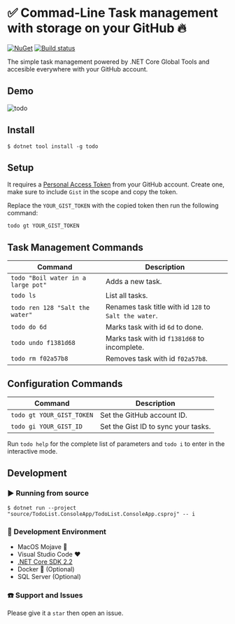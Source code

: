 # :white_check_mark: Commad-Line Task management with storage on your GitHub :fire:
<a href="https://www.nuget.org/packages/todo/" rel="todo">![NuGet](https://buildstats.info/nuget/todo)</a> [![Build status](https://ci.appveyor.com/api/projects/status/so416rowstopr46r/branch/master?svg=true)](https://ci.appveyor.com/project/ivanpaulovich/todo/branch/master)

The simple task management powered by .NET Core Global Tools and accesible everywhere with your GitHub account.

## Demo

![todo](https://github.com/ivanpaulovich/todo/raw/master/todo-v1.gif "todo")

## Install

```
$ dotnet tool install -g todo
```

## Setup

It requires a [Personal Access Token](https://github.com/settings/tokens) from your GitHub account. Create one, make sure to include `Gist` in the scope and copy the token. 

Replace the `YOUR_GIST_TOKEN` with the copied token then run the following command:

```
todo gt YOUR_GIST_TOKEN
```

## Task Management Commands

| Command  |  Description |
|---|---|
| `todo "Boil water in a large pot"`  |  Adds a new task. |
| `todo ls`  |  List all tasks. |
| `todo ren 128 "Salt the water"` |  Renames task title with id `128` to `Salt the water`. |
| `todo do 6d` | Marks task with id `6d` to done. |
| `todo undo f1381d68` | Marks task with id `f1381d68` to incomplete. |
| `todo rm f02a57b8` | Removes task with id `f02a57b8`. |

## Configuration Commands

| Command  |  Description |
|---|---|
| `todo gt YOUR_GIST_TOKEN` | Set the GitHub account ID. |
| `todo gi YOUR_GIST_ID` | Set the Gist ID to sync your tasks. |

Run `todo help` for the complete list of parameters and `todo i` to enter in the interactive mode.

## Development

### :arrow_forward: Running from source

```
$ dotnet run --project "source/TodoList.ConsoleApp/TodoList.ConsoleApp.csproj" -- i
```

### :checkered_flag: Development Environment

* MacOS Mojave :apple:
* Visual Studio Code :heart:
* [.NET Core SDK 2.2](https://www.microsoft.com/net/download/dotnet-core/2.2)
* Docker :whale: (Optional)
* SQL Server (Optional)

### :telephone: Support and Issues

Please give it a `star` then open an issue.
